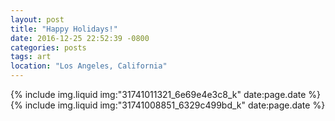 ```yaml
---
layout: post
title: "Happy Holidays!"
date: 2016-12-25 22:52:39 -0800
categories: posts
tags: art
location: "Los Angeles, California"
---
```


{% include img.liquid img:"31741011321_6e69e4e3c8_k" date:page.date %}
{% include img.liquid img:"31741008851_6329c499bd_k" date:page.date %}

